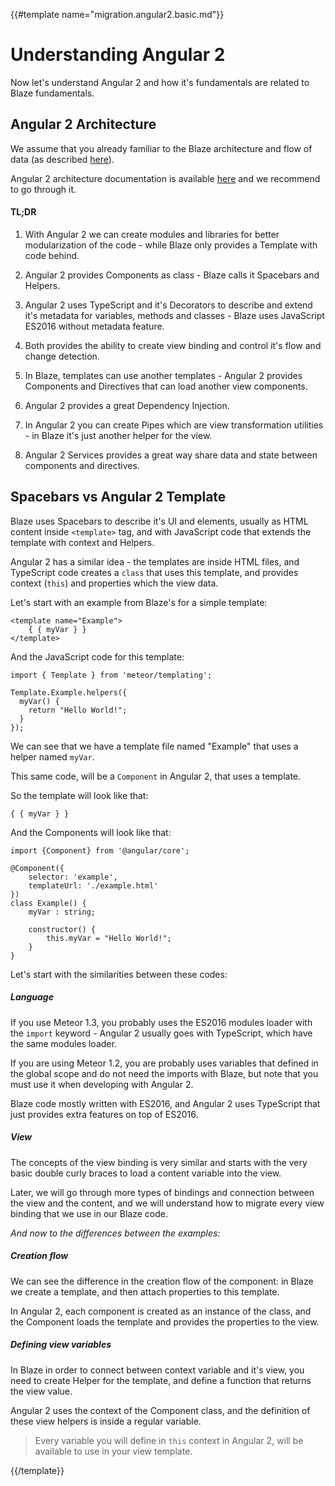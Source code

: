 {{#template name="migration.angular2.basic.md"}}

# Understanding Angular 2

Now let's understand Angular 2 and how it's fundamentals are related to Blaze fundamentals.

## Angular 2 Architecture

We assume that you already familiar to the Blaze architecture and flow of data (as described [here](http://guide.meteor.com/blaze.html#understanding-blaze)).

Angular 2 architecture documentation is available [here](https://angular.io/docs/ts/latest/guide/architecture.html) and we recommend to go through it.

#### TL;DR

1. With Angular 2 we can create modules and libraries for better modularization of the code - while Blaze only provides a Template with code behind.

2. Angular 2 provides Components as class - Blaze calls it Spacebars and Helpers.

3. Angular 2 uses TypeScript and it's Decorators to describe and extend it's metadata for variables, methods and classes - Blaze uses JavaScript ES2016 without metadata feature.

4. Both provides the ability to create view binding and control it's flow and change detection.

5. In Blaze, templates can use another templates - Angular 2 provides Components and Directives that can load another view components.

6. Angular 2 provides a great Dependency Injection.

7. In Angular 2 you can create Pipes which are view transformation utilities - in Blaze it's just another helper for the view.

8. Angular 2 Services provides a great way share data and state between components and directives.

## Spacebars vs Angular 2 Template

Blaze uses Spacebars to describe it's UI and elements, usually as HTML content inside `<template>` tag, and with JavaScript code that extends the template with context and Helpers.

Angular 2 has a similar idea - the templates are inside HTML files, and TypeScript code creates a `class` that uses this template, and provides context (`this`) and properties which the view data.

Let's start with an example from Blaze's for a simple template:

    <template name="Example">
        { { myVar } }
    </template>

And the JavaScript code for this template:

    import { Template } from 'meteor/templating';

    Template.Example.helpers({
      myVar() {
        return "Hello World!";
      }
    });

We can see that we have a template file named "Example" that uses a helper named `myVar`.

This same code, will be a `Component` in Angular 2, that uses a template.

So the template will look like that:

    { { myVar } }

And the Components will look like that:

    import {Component} from '@angular/core';

    @Component({
        selector: 'example',
        templateUrl: './example.html'
    })
    class Example() {
        myVar : string;

        constructor() {
            this.myVar = "Hello World!";
        }
    }

Let's start with the similarities between these codes:

##### Language

If you use Meteor 1.3, you probably uses the ES2016 modules loader with the `import` keyword - Angular 2 usually goes with TypeScript, which have the same modules loader.

If you are using Meteor 1.2, you are probably uses variables that defined in the global scope and do not need the imports with Blaze, but note that you must use it when developing with Angular 2.

Blaze code mostly written with ES2016, and Angular 2 uses TypeScript that just provides extra features on top of ES2016.

##### View

The concepts of the view binding is very similar and starts with the very basic double curly braces to load a content variable into the view.

Later, we will go through more types of bindings and connection between the view and the content, and we will understand how to migrate every view binding that we use in our Blaze code.



*And now to the differences between the examples:*

##### Creation flow

We can see the difference in the creation flow of the component: in Blaze we create a template, and then attach properties to this template.

In Angular 2, each component is created as an instance of the class, and the Component loads the template and provides the properties to the view.

##### Defining view variables

In Blaze in order to connect between context variable and it's view, you need to create Helper for the template, and define a function that returns the view value.

Angular 2 uses the context of the Component class, and the definition of these view helpers is inside a regular variable.

> Every variable you will define in `this` context in Angular 2, will be available to use in your view template.

{{/template}}
